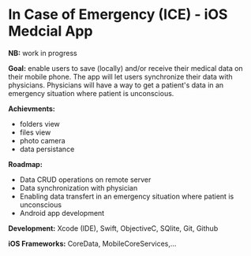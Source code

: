 # In Case of Emergency (ICE) - iOS Medcial App

**NB:** work in progress

**Goal:** enable users to save (locally) and/or receive their medical data on their mobile phone. The app will let users synchronize their data with physicians. Physicians will have a way to get a patient's data in an emergency situation where patient is unconscious.

**Achievments:**
- folders view
- files view
- photo camera
- data persistance

**Roadmap:**
- Data CRUD operations on remote server
- Data synchronization with physician
- Enabling data transfert in an emergency situation where patient is unconscious
- Android app development

**Development:** Xcode (IDE), Swift, ObjectiveC, SQlite, Git, Github

**iOS Frameworks:** CoreData, MobileCoreServices,...
